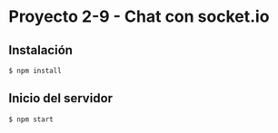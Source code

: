 
# Proyecto 2-9 - Chat con socket.io

## Instalación

    $ npm install

## Inicio del servidor

    $ npm start
